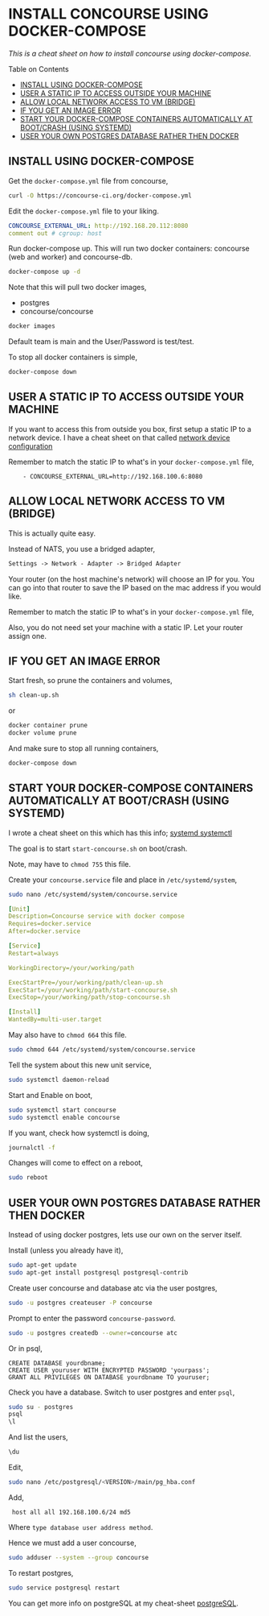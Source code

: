 # INSTALL CONCOURSE USING DOCKER-COMPOSE

_This is a cheat sheet on how to install concourse using docker-compose._

Table on Contents

* [INSTALL USING DOCKER-COMPOSE](https://github.com/JeffDeCola/my-cheat-sheets/blob/master/software/operations/continuous-integration-continuous-deployment/concourse-cheat-sheet/install-concourse-using-docker-compose.md#install-using-docker-compose)
* [USER A STATIC IP TO ACCESS OUTSIDE YOUR MACHINE](https://github.com/JeffDeCola/my-cheat-sheets/blob/master/software/operations/continuous-integration-continuous-deployment/concourse-cheat-sheet/install-concourse-using-docker-compose.md#user-a-static-ip-to-access-outside-your-machine)
* [ALLOW LOCAL NETWORK ACCESS TO VM (BRIDGE)](https://github.com/JeffDeCola/my-cheat-sheets/blob/master/software/operations/continuous-integration-continuous-deployment/concourse-cheat-sheet/install-concourse-using-docker-compose.md#allow-local-network-access-to-vm-bridge)
* [IF YOU GET AN IMAGE ERROR](https://github.com/JeffDeCola/my-cheat-sheets/blob/master/software/operations/continuous-integration-continuous-deployment/concourse-cheat-sheet/install-concourse-using-docker-compose.md#if-you-get-an-image-error)
* [START YOUR DOCKER-COMPOSE CONTAINERS AUTOMATICALLY AT BOOT/CRASH (USING SYSTEMD)](https://github.com/JeffDeCola/my-cheat-sheets/blob/master/software/operations/continuous-integration-continuous-deployment/concourse-cheat-sheet/install-concourse-using-docker-compose.md#start-your-docker-compose-containers-automatically-at-bootcrash-using-systemd)
* [USER YOUR OWN POSTGRES DATABASE RATHER THEN DOCKER](https://github.com/JeffDeCola/my-cheat-sheets/blob/master/software/operations/continuous-integration-continuous-deployment/concourse-cheat-sheet/install-concourse-using-docker-compose.md#user-your-own-postgres-database-rather-then-docker)

## INSTALL USING DOCKER-COMPOSE

Get the `docker-compose.yml` file from concourse,

```bash
curl -O https://concourse-ci.org/docker-compose.yml
```

Edit the `docker-compose.yml` file to your liking.

```yaml
CONCOURSE_EXTERNAL_URL: http://192.168.20.112:8080
comment out # cgroup: host
```

Run docker-compose up. This will run two docker containers:
concourse (web and worker) and concourse-db.

```bash
docker-compose up -d
```

Note that this will pull two docker images,

* postgres
* concourse/concourse

```bash
docker images
```

Default team is main and the User/Password is test/test.

To stop all docker containers is simple,

```bash
docker-compose down
```

## USER A STATIC IP TO ACCESS OUTSIDE YOUR MACHINE

If you want to access this from outside you box,
first setup a static IP to a network device.
I have a cheat sheet on that called
[network device configuration](https://github.com/JeffDeCola/my-cheat-sheets/tree/master/software/development/operating-systems/linux/network-device-configuration-cheat-sheet)

Remember to match the static IP to what's in your
`docker-compose.yml` file,

```text
    - CONCOURSE_EXTERNAL_URL=http://192.168.100.6:8080
```

## ALLOW LOCAL NETWORK ACCESS TO VM (BRIDGE)

This is actually quite easy.

Instead of NATS, you use a bridged adapter,

```txt
Settings -> Network - Adapter -> Bridged Adapter
```

Your router (on the host machine's network) will choose an
IP for you.  You can go into that router to save the
IP based on the mac address if you would like.

Remember to match the static IP to what's in your
`docker-compose.yml` file,

Also, you do not need set your machine with a static IP.
Let your router assign one.

## IF YOU GET AN IMAGE ERROR

Start fresh, so prune the containers and volumes,

```bash
sh clean-up.sh
```

or

```bash
docker container prune
docker volume prune
```

And make sure to stop all running containers,

```bash
docker-compose down
```

## START YOUR DOCKER-COMPOSE CONTAINERS AUTOMATICALLY AT BOOT/CRASH (USING SYSTEMD)

I wrote a cheat sheet on this which has this info;
[systemd systemctl](https://github.com/JeffDeCola/my-cheat-sheets/tree/master/software/development/operating-systems/linux/systemd-systemctl-cheat-sheet)

The goal is to start `start-concourse.sh` on boot/crash.

Note, may have to `chmod 755` this file.

Create your `concourse.service` file and
place in `/etc/systemd/system`,

```bash
sudo nano /etc/systemd/system/concourse.service
```

```yaml
[Unit]
Description=Concourse service with docker compose
Requires=docker.service
After=docker.service

[Service]
Restart=always

WorkingDirectory=/your/working/path

ExecStartPre=/your/working/path/clean-up.sh
ExecStart=/your/working/path/start-concourse.sh
ExecStop=/your/working/path/stop-concourse.sh

[Install]
WantedBy=multi-user.target
```

May also have to `chmod 664` this file.

```bash
sudo chmod 644 /etc/systemd/system/concourse.service
```

Tell the system about this new unit service,

```bash
sudo systemctl daemon-reload
```

Start and Enable on boot,

```bash
sudo systemctl start concourse
sudo systemctl enable concourse
```

If you want, check how systemctl is doing,

```bash
journalctl -f
```

Changes will come to effect on a reboot,

```bash
sudo reboot
```

## USER YOUR OWN POSTGRES DATABASE RATHER THEN DOCKER

Instead of using docker postgres, lets use our own on the server itself.

Install (unless you already have it),

```bash
sudo apt-get update
sudo apt-get install postgresql postgresql-contrib
```

Create user concourse and database atc via the user postgres,

```bash
sudo -u postgres createuser -P concourse
```

Prompt to enter the password `concourse-password`.

```bash
sudo -u postgres createdb --owner=concourse atc
```

Or in psql,

```text
CREATE DATABASE yourdbname;
CREATE USER youruser WITH ENCRYPTED PASSWORD 'yourpass';
GRANT ALL PRIVILEGES ON DATABASE yourdbname TO youruser;
```

Check you have a database. Switch to user postgres and
enter `psql`,

```bash
sudo su - postgres
psql
\l
```

And list the users,

```bash
\du
```

Edit,

```bash
sudo nano /etc/postgresql/<VERSION>/main/pg_hba.conf
```

Add,

```text
 host all all 192.168.100.6/24 md5
```

Where `type database user address method`.

Hence we must add a user concourse,

```bash
sudo adduser --system --group concourse
```

To restart postgres,

```bash
sudo service postgresql restart
```

You can get more info on postgreSQL at my cheat-sheet
[postgreSQL](https://github.com/JeffDeCola/my-cheat-sheets/tree/master/software/infrastructure-as-a-service/database/postgreSQL-cheat-sheet).
